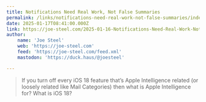 ```yaml
---
title: Notifications Need Real Work, Not False Summaries
permalink: /links/notifications-need-real-work-not-false-summaries/index.html
date: 2025-01-17T08:41:00.000Z
link: https://joe-steel.com/2025-01-16-Notifications-Need-Real-Work-Not-False-Summaries.html
author:
    name: 'Joe Steel'
    web: 'https://joe-steel.com'
    feed: 'https://joe-steel.com/feed.xml'
    mastodon: 'https://duck.haus/@joesteel'

---
```


> If you turn off every iOS 18 feature that’s Apple Intelligence related (or loosely related like Mail Categories) then what is Apple Intelligence for? What is iOS 18?